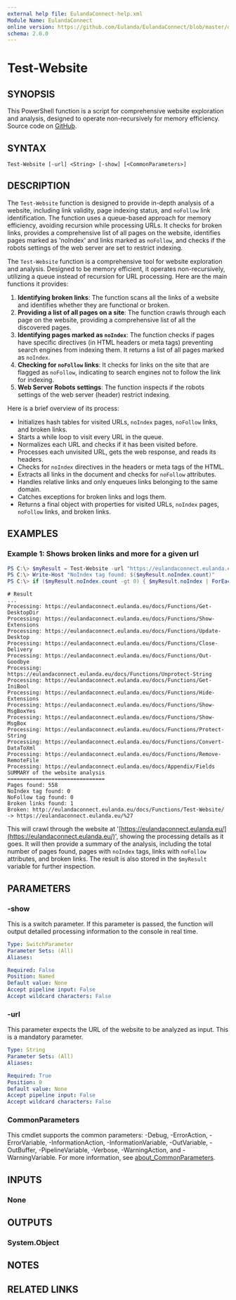 ```yaml
---
external help file: EulandaConnect-help.xml
Module Name: EulandaConnect
online version: https://github.com/Eulanda/EulandaConnect/blob/master/docs/Test-Website.md
schema: 2.0.0
---
```


# Test-Website

## SYNOPSIS
This PowerShell function is a script for comprehensive website exploration and analysis, designed to operate non-recursively for memory efficiency. Source code on [GitHub](https://github.com/Eulanda/EulandaConnect/blob/master/source/public/Test-Website.ps1).

## SYNTAX

```
Test-Website [-url] <String> [-show] [<CommonParameters>]
```

## DESCRIPTION
The `Test-Website` function is designed to provide in-depth analysis of a website, including link validity, page indexing status, and `noFollow` link identification. The function uses a queue-based approach for memory efficiency, avoiding recursion while processing URLs. It checks for broken links, provides a comprehensive list of all pages on the website, identifies pages marked as 'noIndex' and links marked as `noFollow`, and checks if the robots settings of the web server are set to restrict indexing.

The `Test-Website` function is a comprehensive tool for website exploration and analysis. Designed to be memory efficient, it operates non-recursively, utilizing a queue instead of recursion for URL processing. Here are the main functions it provides:

1. **Identifying broken links**: The function scans all the links of a website and identifies whether they are functional or broken.
2. **Providing a list of all pages on a site**: The function crawls through each page on the website, providing a comprehensive list of all the discovered pages.
3. **Identifying pages marked as `noIndex`**: The function checks if pages have specific directives (in HTML headers or meta tags) preventing search engines from indexing them. It returns a list of all pages marked as `noIndex`.
4. **Checking for `noFollow` links**: It checks for links on the site that are flagged as `noFollow`, indicating to search engines not to follow the link for indexing.
5. **Web Server Robots settings**: The function inspects if the robots settings of the web server (header) restrict indexing.

Here is a brief overview of its process:

- Initializes hash tables for visited URLs, `noIndex` pages, `noFollow` links, and broken links.
- Starts a while loop to visit every URL in the queue.
- Normalizes each URL and checks if it has been visited before.
- Processes each unvisited URL, gets the web response, and reads its headers.
- Checks for `noIndex` directives in the headers or meta tags of the HTML.
- Extracts all links in the document and checks for `noFollow` attributes.
- Handles relative links and only enqueues links belonging to the same domain.
- Catches exceptions for broken links and logs them.
- Returns a final object with properties for visited URLs, `noIndex` pages, `noFollow` links, and broken links.

## EXAMPLES

### Example 1: Shows broken links and more for a given url
```powershell
PS C:\> $myResult = Test-Website -url "https://eulandaconnect.eulanda.eu/" -show
PS C:\> Write-Host "NoIndex tag found: $($myResult.noIndex.count)"
PS C:\> if ($myResult.noIndex.count -gt 0) { $myResult.noIndex | ForEach-Object { Write-Host "NoIndex: $_" } }
```

```
# Result
...
Processing: https://eulandaconnect.eulanda.eu/docs/Functions/Get-DesktopDir
Processing: https://eulandaconnect.eulanda.eu/docs/Functions/Show-Extensions
Processing: https://eulandaconnect.eulanda.eu/docs/Functions/Update-Desktop
Processing: https://eulandaconnect.eulanda.eu/docs/Functions/Close-Delivery
Processing: https://eulandaconnect.eulanda.eu/docs/Functions/Out-Goodbye
Processing: https://eulandaconnect.eulanda.eu/docs/Functions/Unprotect-String
Processing: https://eulandaconnect.eulanda.eu/docs/Functions/Get-IniBool
Processing: https://eulandaconnect.eulanda.eu/docs/Functions/Hide-Extensions
Processing: https://eulandaconnect.eulanda.eu/docs/Functions/Show-MsgBoxYes
Processing: https://eulandaconnect.eulanda.eu/docs/Functions/Show-MsgBox
Processing: https://eulandaconnect.eulanda.eu/docs/Functions/Protect-String
Processing: https://eulandaconnect.eulanda.eu/docs/Functions/Convert-DataToXml
Processing: https://eulandaconnect.eulanda.eu/docs/Functions/Remove-RemoteFile
Processing: https://eulandaconnect.eulanda.eu/docs/Appendix/Fields
SUMMARY of the website analysis
===============================
Pages found: 558
NoIndex tag found: 0
NoFollow tag found: 0
Broken links found: 1
Broken: http://eulandaconnect.eulanda.eu/docs/Functions/Test-Website/ -> https://eulandaconnect.eulanda.eu/%27
```

This will crawl through the website at '[https://eulandaconnect.eulanda.eu/](https://eulandaconnect.eulanda.eu/)', showing the processing details as it goes. It will then provide a summary of the analysis, including the total number of pages found, pages with `noIndex` tags, links with `noFollow` attributes, and broken links. The result is also stored in the `$myResult` variable for further inspection.

## PARAMETERS

### -show
This is a switch parameter. If this parameter is passed, the function will output detailed processing information to the console in real time.

```yaml
Type: SwitchParameter
Parameter Sets: (All)
Aliases:

Required: False
Position: Named
Default value: None
Accept pipeline input: False
Accept wildcard characters: False
```

### -url
This parameter expects the URL of the website to be analyzed as input. This is a mandatory parameter.

```yaml
Type: String
Parameter Sets: (All)
Aliases:

Required: True
Position: 0
Default value: None
Accept pipeline input: False
Accept wildcard characters: False
```

### CommonParameters
This cmdlet supports the common parameters: -Debug, -ErrorAction, -ErrorVariable, -InformationAction, -InformationVariable, -OutVariable, -OutBuffer, -PipelineVariable, -Verbose, -WarningAction, and -WarningVariable. For more information, see [about_CommonParameters](http://go.microsoft.com/fwlink/?LinkID=113216).

## INPUTS

### None

## OUTPUTS

### System.Object
## NOTES

## RELATED LINKS
